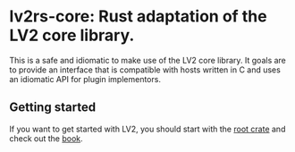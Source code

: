# lv2rs-core: Rust adaptation of the LV2 core library.

This is a safe and idiomatic to make use of the LV2 core library. It goals are to provide an interface that is compatible with hosts written in C and uses an idiomatic API for plugin implementors.

## Getting started

If you want to get started with LV2, you should start with the [root crate](https://crates.io/crates/lv2rs) and check out the
[book](https://janonard.github.io/lv2rs-book/).